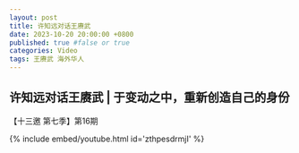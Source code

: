 ```yaml
---
layout: post
title: 许知远对话王赓武
date: 2023-10-20 20:00:00 +0800
published: true #false or true
categories: Video
tags: 王赓武 海外华人
---
```


## 许知远对话王赓武 | 于变动之中，重新创造自己的身份
【十三邀 第七季】第16期

{% include embed/youtube.html id='zthpesdrmjI' %}
